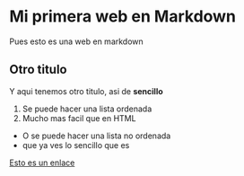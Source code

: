 # Mi primera web en Markdown
Pues esto es una web en markdown

## Otro titulo 
Y aqui tenemos otro titulo, asi de **sencillo**

1. Se puede hacer una lista ordenada 
2. Mucho mas facil que en HTML 

- O se puede hacer una lista no ordenada
- que ya ves lo sencillo que es 

[Esto es un enlace](https://www.google.es)

